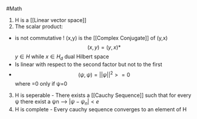 #Math 

1.  H is a [[Linear vector space]]
2.  The scalar product:
-  is not commutative ! (x,y) is the [[Complex Conjugate]] of (y,x)
$$(x,y)=(y,x)*$$
$y \in H$ while $x\in H_d$  dual Hilbert space
- Is linear with respect to the second factor but not to the first
- $$(\psi,\psi)=||\psi||^2>=0$$
where =0 only if ψ=0
3.  H is seperable - There exists a [[Cauchy Sequence]] such that for every ψ there exist a ψn --> $|\psi-\psi_n|<e$
4.  H is complete - Every cauchy sequence converges to an element of H